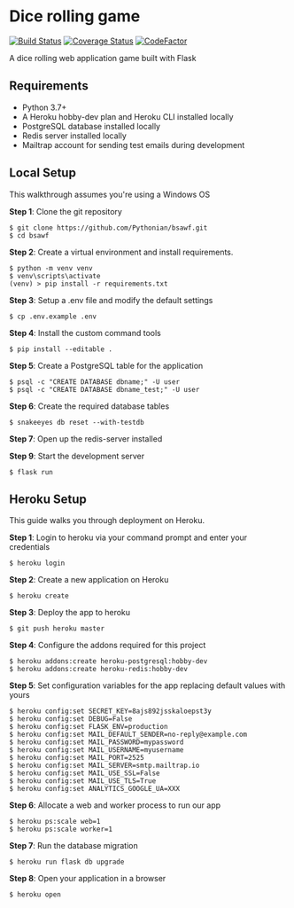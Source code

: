 # Dice rolling game

[![Build Status](https://travis-ci.org/Pythonian/bsawf.svg?branch=master)](https://travis-ci.org/Pythonian/bsawf) [![Coverage Status](https://coveralls.io/repos/github/Pythonian/bsawf/badge.svg?branch=master)](https://coveralls.io/github/Pythonian/bsawf?branch=master) [![CodeFactor](https://www.codefactor.io/repository/github/pythonian/bsawf/badge/master)](https://www.codefactor.io/repository/github/pythonian/bsawf/overview/master)

A dice rolling web application game built with Flask

## Requirements

- Python 3.7+
- A Heroku hobby-dev plan and Heroku CLI installed locally
- PostgreSQL database installed locally
- Redis server installed locally
- Mailtrap account for sending test emails during development

## Local Setup

This walkthrough assumes you're using a Windows OS

**Step 1**: Clone the git repository

    $ git clone https://github.com/Pythonian/bsawf.git
    $ cd bsawf

**Step 2**: Create a virtual environment and install requirements.

    $ python -m venv venv
    $ venv\scripts\activate
    (venv) > pip install -r requirements.txt

**Step 3**: Setup a .env file and modify the default settings

    $ cp .env.example .env

**Step 4**: Install the custom command tools

    $ pip install --editable .

**Step 5**: Create a PostgreSQL table for the application

    $ psql -c "CREATE DATABASE dbname;" -U user
    $ psql -c "CREATE DATABASE dbname_test;" -U user

**Step 6**: Create the required database tables

    $ snakeeyes db reset --with-testdb

**Step 7**: Open up the redis-server installed

**Step 9**: Start the development server

    $ flask run


## Heroku Setup

This guide walks you through deployment on Heroku.

**Step 1**: Login to heroku via your command prompt and enter your credentials

    $ heroku login

**Step 2**: Create a new application on Heroku

    $ heroku create

**Step 3**: Deploy the app to heroku

    $ git push heroku master

**Step 4**: Configure the addons required for this project

    $ heroku addons:create heroku-postgresql:hobby-dev
    $ heroku addons:create heroku-redis:hobby-dev

**Step 5**: Set configuration variables for the app replacing default values with yours

    $ heroku config:set SECRET_KEY=8ajs892jsskaloepst3y
    $ heroku config:set DEBUG=False
    $ heroku config:set FLASK_ENV=production
    $ heroku config:set MAIL_DEFAULT_SENDER=no-reply@example.com
    $ heroku config:set MAIL_PASSWORD=mypassword
    $ heroku config:set MAIL_USERNAME=myusername
    $ heroku config:set MAIL_PORT=2525
    $ heroku config:set MAIL_SERVER=smtp.mailtrap.io
    $ heroku config:set MAIL_USE_SSL=False
    $ heroku config:set MAIL_USE_TLS=True
    $ heroku config:set ANALYTICS_GOOGLE_UA=XXX

**Step 6**: Allocate a web and worker process to run our app

    $ heroku ps:scale web=1
    $ heroku ps:scale worker=1

**Step 7**: Run the database migration

    $ heroku run flask db upgrade

**Step 8**: Open your application in a browser

    $ heroku open
